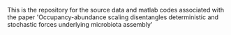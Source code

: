 This is the repository for the source data and matlab codes associated with the paper 'Occupancy-abundance scaling disentangles deterministic and stochastic forces underlying microbiota assembly'
